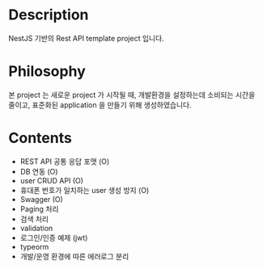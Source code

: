 # Description

NestJS 기반의 Rest API template project 입니다.

# Philosophy

본 project 는 새로운 project 가 시작될 때, 개발환경을 설정하는데 소비되는 시간을 줄이고, 표준화된 application 을 만들기 위해 생성하였습니다.

# Contents

* REST API 공통 응답 포맷 (O)
* DB 연동 (O)
* user CRUD API (O)
* 휴대폰 번호가 일치하는 user 생성 방지 (O)
* Swagger (O)
* Paging 처리
* 검색 처리
* validation
* 로그인/인증 예제 (jwt)
* typeorm
* 개발/운영 환경에 따른 에러로그 분리
